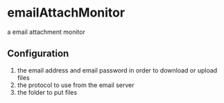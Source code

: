 # emailAttachMonitor
a email attachment monitor
## Configuration
1. the email address and email password in order to download or upload files
2. the protocol to use from the email server
3. the folder to put files
